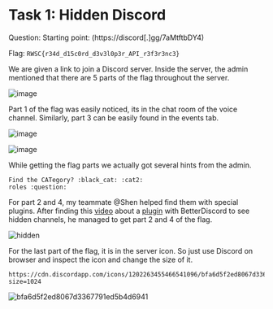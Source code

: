 # Task 1: Hidden Discord
Question: Starting point: (https://discord[.]gg/7aMtftbDY4)

Flag: `RWSC{r34d_d15c0rd_d3v3l0p3r_API_r3f3r3nc3}`

We are given a link to join a Discord server. Inside the server, the admin mentioned that there are 5 parts of the flag throughout the server.

![image](https://github.com/warlocksmurf/localctf-writeups/assets/121353711/0c2bed2b-4efa-499d-ba28-f5367f842537)

Part 1 of the flag was easily noticed, its in the chat room of the voice channel. Similarly, part 3 can be easily found in the events tab.

![image](https://github.com/warlocksmurf/localctf-writeups/assets/121353711/65a9b64e-08d3-4f40-bfe6-fdda54bc3cf3)

![image](https://github.com/warlocksmurf/localctf-writeups/assets/121353711/b8ca43c3-c82d-4d28-afd6-8e8bd2fc6234)

While getting the flag parts we actually got several hints from the admin. 

```
Find the CATegory? :black_cat: :cat2:
roles :question:
```

For part 2 and 4, my teammate @Shen helped find them with special plugins. After finding this [video](https://www.youtube.com/watch?v=3s7YFN-nT3Q) about a [plugin](https://github.com/JustOptimize/return-ShowHiddenChannels) with BetterDiscord to see hidden channels, he managed to get part 2 and 4 of the flag.

![hidden](https://github.com/warlocksmurf/localctf-writeups/assets/121353711/4cade388-e7c9-4802-9a8e-7c8402f1e01a)

For the last part of the flag, it is in the server icon. So just use Discord on browser and inspect the icon and change the size of it.

```
https://cdn.discordapp.com/icons/1202263455466541096/bfa6d5f2ed8067d3367791ed5b4d6941.webp?size=1024
```

![bfa6d5f2ed8067d3367791ed5b4d6941](https://github.com/warlocksmurf/localctf-writeups/assets/121353711/1f9f5e51-6e8f-448f-ad6a-1ae8b4986031)

